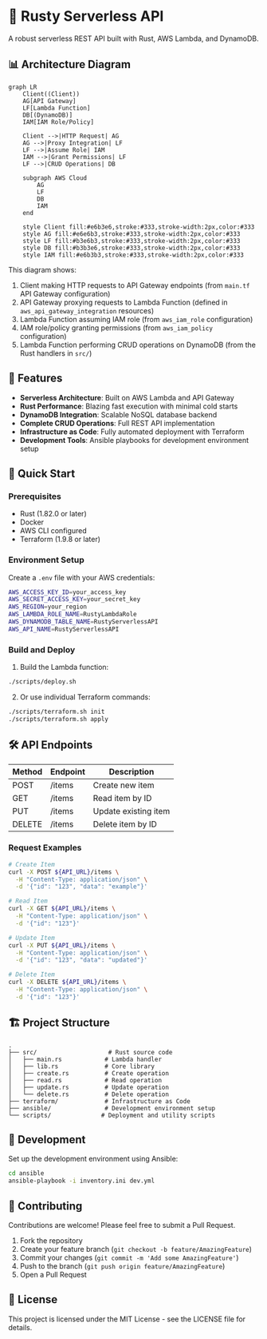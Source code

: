 # 🦀 Rusty Serverless API

A robust serverless REST API built with Rust, AWS Lambda, and DynamoDB.

## 📊 Architecture Diagram

```mermaid
graph LR
    Client((Client))
    AG[API Gateway]
    LF[Lambda Function]
    DB[(DynamoDB)]
    IAM[IAM Role/Policy]

    Client -->|HTTP Request| AG
    AG -->|Proxy Integration| LF
    LF -->|Assume Role| IAM
    IAM -->|Grant Permissions| LF
    LF -->|CRUD Operations| DB

    subgraph AWS Cloud
        AG
        LF
        DB
        IAM
    end

    style Client fill:#e6b3e6,stroke:#333,stroke-width:2px,color:#333
    style AG fill:#e6e6b3,stroke:#333,stroke-width:2px,color:#333
    style LF fill:#b3e6b3,stroke:#333,stroke-width:2px,color:#333
    style DB fill:#b3b3e6,stroke:#333,stroke-width:2px,color:#333
    style IAM fill:#e6b3b3,stroke:#333,stroke-width:2px,color:#333
```

This diagram shows:

1. Client making HTTP requests to API Gateway endpoints (from `main.tf` API Gateway configuration)
2. API Gateway proxying requests to Lambda Function (defined in `aws_api_gateway_integration` resources)
3. Lambda Function assuming IAM role (from `aws_iam_role` configuration)
4. IAM role/policy granting permissions (from `aws_iam_policy` configuration)
5. Lambda Function performing CRUD operations on DynamoDB (from the Rust handlers in `src/`)

## 🌟 Features

- **Serverless Architecture**: Built on AWS Lambda and API Gateway
- **Rust Performance**: Blazing fast execution with minimal cold starts
- **DynamoDB Integration**: Scalable NoSQL database backend
- **Complete CRUD Operations**: Full REST API implementation
- **Infrastructure as Code**: Fully automated deployment with Terraform
- **Development Tools**: Ansible playbooks for development environment setup

## 🚀 Quick Start

### Prerequisites

- Rust (1.82.0 or later)
- Docker
- AWS CLI configured
- Terraform (1.9.8 or later)

### Environment Setup

Create a `.env` file with your AWS credentials:

```bash
AWS_ACCESS_KEY_ID=your_access_key
AWS_SECRET_ACCESS_KEY=your_secret_key
AWS_REGION=your_region
AWS_LAMBDA_ROLE_NAME=RustyLambdaRole
AWS_DYNAMODB_TABLE_NAME=RustyServerlessAPI
AWS_API_NAME=RustyServerlessAPI
```

### Build and Deploy

1. Build the Lambda function:

```bash
./scripts/deploy.sh
```

2. Or use individual Terraform commands:

```bash
./scripts/terraform.sh init
./scripts/terraform.sh apply
```

## 🛠 API Endpoints

| Method | Endpoint | Description          |
| ------ | -------- | -------------------- |
| POST   | /items   | Create new item      |
| GET    | /items   | Read item by ID      |
| PUT    | /items   | Update existing item |
| DELETE | /items   | Delete item by ID    |

### Request Examples

```bash
# Create Item
curl -X POST ${API_URL}/items \
  -H "Content-Type: application/json" \
  -d '{"id": "123", "data": "example"}'

# Read Item
curl -X GET ${API_URL}/items \
  -H "Content-Type: application/json" \
  -d '{"id": "123"}'

# Update Item
curl -X PUT ${API_URL}/items \
  -H "Content-Type: application/json" \
  -d '{"id": "123", "data": "updated"}'

# Delete Item
curl -X DELETE ${API_URL}/items \
  -H "Content-Type: application/json" \
  -d '{"id": "123"}'
```

## 🏗 Project Structure

```
.
├── src/                    # Rust source code
│   ├── main.rs            # Lambda handler
│   ├── lib.rs             # Core library
│   ├── create.rs          # Create operation
│   ├── read.rs            # Read operation
│   ├── update.rs          # Update operation
│   └── delete.rs          # Delete operation
├── terraform/             # Infrastructure as Code
├── ansible/               # Development environment setup
└── scripts/              # Deployment and utility scripts
```

## 🔧 Development

Set up the development environment using Ansible:

```bash
cd ansible
ansible-playbook -i inventory.ini dev.yml
```

## 🤝 Contributing

Contributions are welcome! Please feel free to submit a Pull Request.

1. Fork the repository
2. Create your feature branch (`git checkout -b feature/AmazingFeature`)
3. Commit your changes (`git commit -m 'Add some AmazingFeature'`)
4. Push to the branch (`git push origin feature/AmazingFeature`)
5. Open a Pull Request

## 📝 License

This project is licensed under the MIT License - see the LICENSE file for details.
